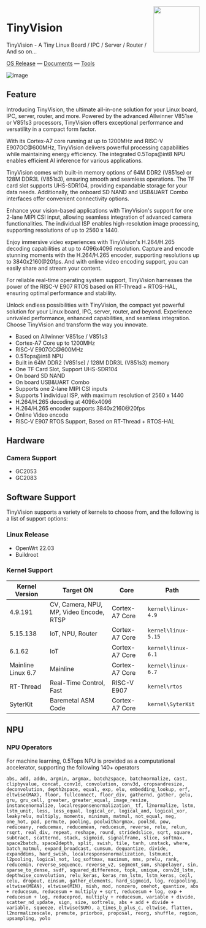 <img src="https://i0.wp.com/www.oshwa.org/wp-content/uploads/2014/03/oshw-logo-100-px.png" align="right" width=120 />

# TinyVision

TinyVision - A Tiny Linux Board / IPC / Server / Router / And so on...

[OS Release](https://github.com/YuzukiHD/TinyVision/releases) — [Documents](https://yuzukihd.top/TinyVision/#/) — [Tools](https://github.com/YuzukiHD/TinyVision/blob/main/docs/tools/) 

![image](https://github.com/YuzukiHD/TinyVision/assets/12003087/2ace3c9f-f9e0-4670-8d4c-b11dd3ef262a)

## Feature

Introducing TinyVision, the ultimate all-in-one solution for your Linux board, IPC, server, router, and more. Powered by the advanced Allwinner V851se or V851s3 processors, TinyVision offers exceptional performance and versatility in a compact form factor.

With its Cortex-A7 core running at up to 1200MHz and RISC-V E907GC@600MHz, TinyVision delivers powerful processing capabilities while maintaining energy efficiency. The integrated 0.5Tops@int8 NPU enables efficient AI inference for various applications.

TinyVision comes with built-in memory options of 64M DDR2 (V851se) or 128M DDR3L (V851s3), ensuring smooth and seamless operations. The TF card slot supports UHS-SDR104, providing expandable storage for your data needs. Additionally, the onboard SD NAND and USB&UART Combo interfaces offer convenient connectivity options.

Enhance your vision-based applications with TinyVision's support for one 2-lane MIPI CSI input, allowing seamless integration of advanced camera functionalities. The individual ISP enables high-resolution image processing, supporting resolutions of up to 2560 x 1440.

Enjoy immersive video experiences with TinyVision's H.264/H.265 decoding capabilities at up to 4096x4096 resolution. Capture and encode stunning moments with the H.264/H.265 encoder, supporting resolutions up to 3840x2160@20fps. And with online video encoding support, you can easily share and stream your content.

For reliable real-time operating system support, TinyVision harnesses the power of the RISC-V E907 RTOS based on RT-Thread + RTOS-HAL, ensuring optimal performance and stability.

Unlock endless possibilities with TinyVision, the compact yet powerful solution for your Linux board, IPC, server, router, and beyond. Experience unrivaled performance, enhanced capabilities, and seamless integration. Choose TinyVision and transform the way you innovate.

- Based on Allwinner V851se / V851s3 
- Cortex-A7 Core up to 1200MHz 
- RISC-V E907GC@600MHz
- 0.5Tops@int8 NPU
- Built in 64M DDR2 (V851se) / 128M DDR3L (V851s3) memory
- One TF Card Slot, Support UHS-SDR104
- On board SD NAND
- On board USB&UART Combo
- Supports one 2-lane MIPI CSI inputs
- Supports 1 individual ISP, with maximum resolution of 2560 x 1440
- H.264/H.265 decoding at 4096x4096
- H.264/H.265 encoder supports 3840x2160@20fps
- Online Video encode
- RISC-V E907 RTOS Support, Based on RT-Thread + RTOS-HAL

## Hardware 

### Camera Support

- GC2053
- GC2083

## Software Support

TinyVision supports a variety of kernels to choose from, and the following is a list of support options:

### Linux Release

- OpenWrt 22.03
- Buildroot

### Kernel Support

| Kernel Version     | Target ON                               | Core           | Path                |
| ------------------ | --------------------------------------- | -------------- | ------------------- |
| 4.9.191            | CV, Camera, NPU, MP, Video Encode, RTSP | Cortex-A7 Core | `kernel\linux-4.9`  |
| 5.15.138           | IoT, NPU, Router                        | Cortex-A7 Core | `kernel\linux-5.15` |
| 6.1.62             | IoT                                     | Cortex-A7 Core | `kernel\linux-6.1`  |
| Mainline Linux 6.7 | Mainline                                | Cortex-A7 Core | `kernel\linux-6.7`  |
| RT-Thread          | Real-Time Control, Fast                 | RISC-V E907    | `kernel\rtos`       |
| SyterKit           | Baremetal ASM Code                      | Cortex-A7 Core | `kernel\SyterKit`   |

## NPU

### NPU Operators

For machine learning, 0.5Tops NPU is provided as a computational accelerator, supporting the following 140+ operators

```
abs, add, addn, argmin, argmax, batch2space, batchnormalize, cast, clipbyvalue, concat, conv1d, convolution, conv3d, cropsandresize, deconvolution, depth2space, equal, exp, elu, embedding_lookup, erf, eltwise(MAX), floor, fullconnect, floor_div, gathernd, gather, gelu, gru, gru_cell, greater, greater_equal, image_resize, instancenormalize, localresponsenormalization_ tf, l2normalize, lstm, lstm_unit, less, less_equal, logical_or, logical_and, logical_xor, leakyrelu, multiply, moments, minimum, matmul, not_equal, neg, one_hot, pad, permute, pooling, poolwithargmax, pool3d, pow, reduceany, reducemax, reducemean, reducesum, reverse, relu, relun, rsqrt, real_div, repeat, reshape, round, stridedslice, sqrt, square, subtract, scatternd, stack, sigmoid, signalframe, slice, softmax, space2batch, space2depth, split, swish, tile, tanh, unstack, where, batch_matmul, expand_broadcast, cumsum, dequantize, divide, expanddims, hard_swish, localresponsenormalization, lstmunit, l2pooling, logical_not, log_softmax, maximum, nms, prelu, rank, reducemin, reverse_sequence, reverse_v2, segment_sum, shapelayer, sin, sparse_to_dense, svdf, squared_difference, topk, unique, conv2d_lstm, depthwise_convolution, relu_keras, keras_rnn_lstm, lstm_keras, ceil, celu, dropout, einsum, gather_elements, hard_sigmoid, log, roipooling, eltwise(MEAN), eltwise(MIN), mish, mod, nonzero, onehot, quantize, abs + reducesum, reducesum + multiply + sqrt, reducesum + log, exp + reducesum + log, reduceprod, multiply + reducesum, variable + divide, scatter_nd_update, sign, size, softrelu, abs + add + divide + variable, squeeze, eltwise(SUM), a_times_b_plus_c, eltwise, flatten, l2normalizescale, premute, priorbox, proposal, reorg, shuffle, region, upsampling, yolo
```



